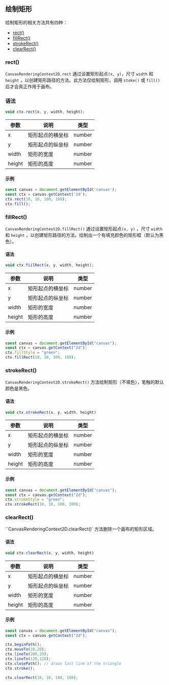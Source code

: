 ## 绘制矩形

绘制矩形的相关方法共有四种：

- [rect()](#rect())
- [fillRect()](#fillRect())
- [strokeRect()](#strokeRect())
- [clearRect()](#clearRect())

### rect()

`CanvasRenderingContext2D.rect` 通过设置矩形起点`(x, y)`，尺寸 `width` 和 `height` ，以创建矩形路径的方法。此方法仅绘制矩形，调用 `stoke()` 或 `fill()` 后才会真正作用于画布。

### 语法

```js
void ctx.rect(x, y, width, height);
```

| 参数   | 说明             | 类型   |
| ------ | ---------------- | ------ |
| x      | 矩形起点的横坐标 | number |
| y      | 矩形起点的纵坐标 | number |
| width  | 矩形的宽度       | number |
| height | 矩形的高度       | number |

#### 示例

```js
const canvas = document.getElementById('canvas');
const ctx = canvas.getContext('2d');
ctx.rect(10, 10, 100, 100);
ctx.fill();
```

### fillRect()

`CanvasRenderingContext2D.fillRect()` 通过设置矩形起点`(x, y)` ，尺寸 `width` 和 `height` ，以创建矩形路径的方法。绘制出一个有填充颜色的矩形框（默认为黑色）。

#### 语法

```js
void ctx.fiilRect(x, y, width, height);
```

| 参数   | 说明             | 类型   |
| ------ | ---------------- | ------ |
| x      | 矩形起点的横坐标 | number |
| y      | 矩形起点的纵坐标 | number |
| width  | 矩形的宽度       | number |
| height | 矩形的高度       | number |

#### 示例

```js
const canvas = document.getElementById("canvas");
const ctx = canvas.getContext("2d");
ctx.fillStyle = "green";
ctx.fillRect(10, 10, 100, 100);
```

### strokeRect()

`CanvasRenderingContext2D.strokeRect()` 方法绘制矩形（不填色），笔触的默认颜色是黑色。

#### 语法

```js
void ctx.strokeRect(x, y, width, height)
```

| 参数   | 说明             | 类型   |
| ------ | ---------------- | ------ |
| x      | 矩形起点的横坐标 | number |
| y      | 矩形起点的纵坐标 | number |
| width  | 矩形的宽度       | number |
| height | 矩形的高度       | number |

#### 示例

```js
const canvas = document.getElementById("canvas");
const ctx = canvas.getContext("2d");
ctx.strokeStyle = "green";
ctx.strokeRect(10, 10, 100, 100);
```

### clearRect()

``CanvasRenderingContext2D.clearRect()` 方法删除一个画布的矩形区域。

#### 语法

```js
void ctx.clearRect(x, y, width, height)
```

| 参数   | 说明             | 类型   |
| ------ | ---------------- | ------ |
| x      | 矩形起点的横坐标 | number |
| y      | 矩形起点的纵坐标 | number |
| width  | 矩形的宽度       | number |
| height | 矩形的高度       | number |

#### 示例

```js
const canvas = document.getElementById("canvas");
const ctx = canvas.getContext("2d");

ctx.beginPath();
ctx.moveTo(20,20);
ctx.lineTo(200,20);
ctx.lineTo(120,120);
ctx.closePath(); // draws last line of the triangle
ctx.stroke();

ctx.clearRect(10, 10, 100, 100);
```


